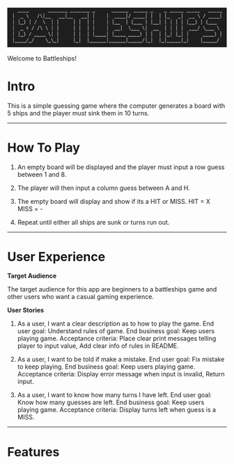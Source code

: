 ![Logo](images/Logo.png)

Welcome to Battleships!

# Intro

This is a simple guessing game where the computer generates a board with 5 ships and the player must sink them in 10 turns.

___

# How To Play

1. An empty board will be displayed and the player must input a row guess between 1 and 8.

2. The player will then input a column guess between A and H.

3. The empty board will display and show if its a HIT or MISS.
    HIT = X
    MISS = -

4. Repeat until either all ships are sunk or turns run out.

___

# User Experience

**Target Audience**

The target audience for this app are beginners to a battleships game and other users who want a casual gaming experience.

**User Stories**

1. As a user, I want a clear description as to how to play the game. End user goal: Understand rules of game. End business goal: Keep users playing game. Acceptance criteria: Place clear print messages telling player to input value, Add clear info of rules in README.

2. As a user, I want to be told if make a mistake. End user goal: Fix mistake to keep playing. End business goal: Keep users playing game. Acceptance criteria: Display error message when input is invalid, Return input.

3. As a user, I want to know how many turns I have left. End user goal: Know how many guesses are left. End business goal: Keep users playing game. Acceptance criteria: Display turns left when guess is a MISS.

___

# Features

